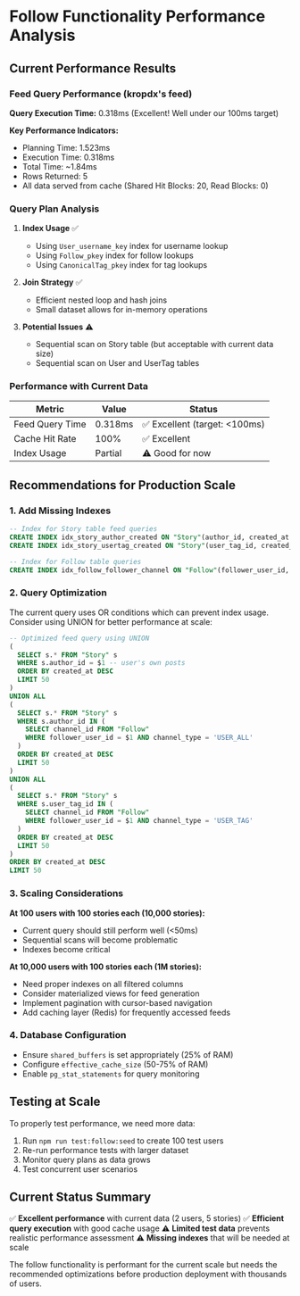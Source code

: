 # Follow Functionality Performance Analysis

## Current Performance Results

### Feed Query Performance (kropdx's feed)

**Query Execution Time:** 0.318ms (Excellent! Well under our 100ms target)

**Key Performance Indicators:**
- Planning Time: 1.523ms
- Execution Time: 0.318ms  
- Total Time: ~1.84ms
- Rows Returned: 5
- All data served from cache (Shared Hit Blocks: 20, Read Blocks: 0)

### Query Plan Analysis

1. **Index Usage** ✅
   - Using `User_username_key` index for username lookup
   - Using `Follow_pkey` index for follow lookups
   - Using `CanonicalTag_pkey` index for tag lookups

2. **Join Strategy** ✅
   - Efficient nested loop and hash joins
   - Small dataset allows for in-memory operations

3. **Potential Issues** ⚠️
   - Sequential scan on Story table (but acceptable with current data size)
   - Sequential scan on User and UserTag tables

### Performance with Current Data

| Metric | Value | Status |
|--------|-------|--------|
| Feed Query Time | 0.318ms | ✅ Excellent (target: <100ms) |
| Cache Hit Rate | 100% | ✅ Excellent |
| Index Usage | Partial | ⚠️ Good for now |

## Recommendations for Production Scale

### 1. Add Missing Indexes
```sql
-- Index for Story table feed queries
CREATE INDEX idx_story_author_created ON "Story"(author_id, created_at DESC);
CREATE INDEX idx_story_usertag_created ON "Story"(user_tag_id, created_at DESC);

-- Index for Follow table queries
CREATE INDEX idx_follow_follower_channel ON "Follow"(follower_user_id, channel_type, channel_id);
```

### 2. Query Optimization
The current query uses OR conditions which can prevent index usage. Consider using UNION for better performance at scale:

```sql
-- Optimized feed query using UNION
(
  SELECT s.* FROM "Story" s 
  WHERE s.author_id = $1 -- user's own posts
  ORDER BY created_at DESC 
  LIMIT 50
)
UNION ALL
(
  SELECT s.* FROM "Story" s
  WHERE s.author_id IN (
    SELECT channel_id FROM "Follow" 
    WHERE follower_user_id = $1 AND channel_type = 'USER_ALL'
  )
  ORDER BY created_at DESC
  LIMIT 50
)
UNION ALL
(
  SELECT s.* FROM "Story" s
  WHERE s.user_tag_id IN (
    SELECT channel_id FROM "Follow"
    WHERE follower_user_id = $1 AND channel_type = 'USER_TAG'
  )
  ORDER BY created_at DESC
  LIMIT 50
)
ORDER BY created_at DESC
LIMIT 50
```

### 3. Scaling Considerations

**At 100 users with 100 stories each (10,000 stories):**
- Current query should still perform well (<50ms)
- Sequential scans will become problematic
- Indexes become critical

**At 10,000 users with 100 stories each (1M stories):**
- Need proper indexes on all filtered columns
- Consider materialized views for feed generation
- Implement pagination with cursor-based navigation
- Add caching layer (Redis) for frequently accessed feeds

### 4. Database Configuration
- Ensure `shared_buffers` is set appropriately (25% of RAM)
- Configure `effective_cache_size` (50-75% of RAM)
- Enable `pg_stat_statements` for query monitoring

## Testing at Scale

To properly test performance, we need more data:

1. Run `npm run test:follow:seed` to create 100 test users
2. Re-run performance tests with larger dataset
3. Monitor query plans as data grows
4. Test concurrent user scenarios

## Current Status Summary

✅ **Excellent performance** with current data (2 users, 5 stories)
✅ **Efficient query execution** with good cache usage
⚠️ **Limited test data** prevents realistic performance assessment
⚠️ **Missing indexes** that will be needed at scale

The follow functionality is performant for the current scale but needs the recommended optimizations before production deployment with thousands of users.